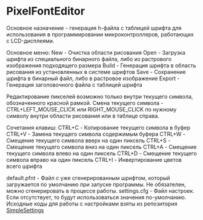 # PixelFontEditor

Основное назначение - генерация h-файла с таблицей шрифта для использования в программировании микроконтроллеров, работающих с LCD-дисплеями.

Основное меню:
New - Очистка области рисования
Open - Загрузка шрифта из специального бинарного файла, либо из растрового изображения подходящего размера
Build - Генерация шрифта в область рисования из установленных в системе шрифтов
Save - Сохранение шрифта в бинарный файл, либо в растровое изображение
Export - Генерация заголовочного файла с таблицей шрифта

Редактирование пикселей возможно только внутри текущего символа, обозначенного красной рамкой.
Смена текущего символа - CTRL+LEFT_MOUSE_CLICK или RIGHT_MOUSE_CLICK по нужному символу внутри области рисования или в таблице справа.

Сочетания клавиш:
CTRL+C - Копирование текущего символа в буфер
CTRL+V - Замена текущего символа содержимым буфера
CTRL+W - Смещение текущего символа вверх на один пиксель
CTRL+S - Смещение текущего символа вниз на один пиксель
CTRL+A - Смещение текущего символа влево на один пиксель
CTRL+D - Смещение текущего символа вправо на один пиксель
CTRL+I - Инвертирование цветов всего шрифта

default.pfnt - Файл с уже сгенерированным шрифтом, который загружается по умолчанию при запуске программы. Не обязателен, можно сгенерировать в процессе работы.
settings.cfg - Файл настроек. Если отсутствует, то будут использоваться значения по-умолчанию. Исходные коды для работы с настройками взяты из репозитория [SimpleSettings](https://github.com/olesya-wo/SimpleSettings)

